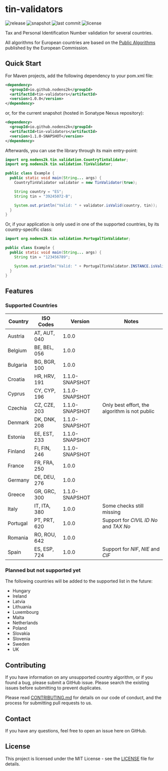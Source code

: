# tin-validators

![release](https://img.shields.io/maven-central/v/io.github.nodens2k/tin-validators)
![snapshot](https://img.shields.io/nexus/s/io.github.nodens2k/tin-validators?color=green&server=https%3A%2F%2Foss.sonatype.org&style=flat)
![last commit](https://img.shields.io/github/last-commit/nodens2k/tin-validators)
![license](https://img.shields.io/github/license/nodens2k/tin-validators)

Tax and Personal Identification Number validation for several countries.

All algorithms for European countries are based on the
[Public Algorithms](https://ec.europa.eu/taxation_customs/tin/specs/FS-TIN%20Algorithms-Public.docx)
published by the European Commission.

## Quick Start

For Maven projects, add the following dependency to your pom.xml file:

```xml
<dependency>
  <groupId>io.github.nodens2k</groupId>
  <artifactId>tin-validators</artifactId>
  <version>1.0.0</version>
</dependency>
```

or, for the current snapshot (hosted in Sonatype Nexus repository):

```xml
<dependency>
  <groupId>io.github.nodens2k</groupId>
  <artifactId>tin-validators</artifactId>
  <version>1.1.0-SNAPSHOT</version>
</dependency>
```

Afterwards, you can use the library through its main entry-point:

```java
import org.nodens2k.tin.validation.CountryTinValidator;
import org.nodens2k.tin.validation.TinValidator;

public class Example {
  public static void main(String... args) {
    CountryTinValidator validator = new TinValidator(true);

    String country = "ES";
    String tin = "39245072-B";

    System.out.println("Valid: " + validator.isValid(country, tin));
  }
}
```

Or, if your application is only used in one of the supported countries, by its
country-specific class:

```java
import org.nodens2k.tin.validation.PortugalTinValidator;

public class Example {
  public static void main(String... args) {
    String tin = "123456789";

    System.out.println("Valid: " + PortugalTinValidator.INSTANCE.isValid(tin));
  }
}
```

## Features

### Supported Countries

| Country  | ISO Codes    | Version        | Notes   |
|----------|------------- |----------------|---------|
| Austria  | AT, AUT, 040 | 1.0.0          |         |
| Belgium  | BE, BEL, 056 | 1.0.0          |         |
| Bulgaria | BG, BGR, 100 | 1.0.0          |         |
| Croatia  | HR, HRV, 191 | 1.1.0-SNAPSHOT |         |
| Cyprus   | CY, CYP, 196 | 1.1.0-SNAPSHOT |         |
| Czechia  | CZ, CZE, 203 | 1.1.0-SNAPSHOT | Only best effort, the algorithm is not public |
| Denmark  | DK, DNK, 208 | 1.1.0-SNAPSHOT |         |
| Estonia  | EE, EST, 233 | 1.1.0-SNAPSHOT |         |
| Finland  | FI, FIN, 246 | 1.1.0-SNAPSHOT |         |
| France   | FR, FRA, 250 | 1.0.0          |         |
| Germany  | DE, DEU, 276 | 1.0.0          |         |
| Greece   | GR, GRC, 300 | 1.1.0-SNAPSHOT          |         |
| Italy    | IT, ITA, 380 | 1.0.0          | Some checks still missing |
| Portugal | PT, PRT, 620 | 1.0.0          | Support for *CIVIL ID No* and *TAX No* |
| Romania  | RO, ROU, 642 | 1.0.0          |         |
| Spain    | ES, ESP, 724 | 1.0.0          | Support for *NIF*, *NIE* and *CIF* |

### Planned but not supported yet

The following countries will be added to the supported list in the future:

- Hungary
- Ireland
- Latvia
- Lithuania
- Luxembourg
- Malta
- Netherlands
- Poland
- Slovakia
- Slovenia
- Sweden
- UK

## Contributing

If you have information on any unsupported country algorithm, or if you found
a bug, please submit a GitHub issue. Please search the existing issues before
submitting to prevent duplicates.

Please read [CONTRIBUTING.md](CONTRIBUTING.md) for details on our code of
conduct, and the process for submitting pull requests to us.

## Contact

If you have any questions, feel free to open an issue here on GitHub.

## License

This project is licensed under the MIT License - see the [LICENSE](LICENSE.md)
file for details.
